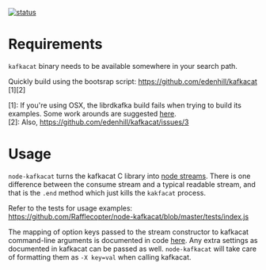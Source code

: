 [![status](https://travis-ci.org/Rafflecopter/node-kafkacat.svg)](https://travis-ci.org/Rafflecopter/node-kafkacat)

Requirements
============
`kafkacat` binary needs to be available somewhere in your search path.

Quickly build using the bootsrap script: https://github.com/edenhill/kafkacat [1][2]

[1]: If you're using OSX, the librdkafka build fails when trying to build its examples. Some work arounds are suggested [here](https://github.com/edenhill/librdkafka/issues/49).  
[2]: Also, https://github.com/edenhill/kafkacat/issues/3

Usage
=====
`node-kafkacat` turns the kafkacat C library into [node streams](http://nodejs.org/api/stream.html). There is one difference between the consume stream and a typical readable stream, and that is the `.end` method which just kills the `kakfacat` process.

Refer to the tests for usage examples:
https://github.com/Rafflecopter/node-kafkacat/blob/master/tests/index.js

The mapping of option keys passed to the stream constructor to kafkacat command-line arguments is documented in code [here](https://github.com/Rafflecopter/node-kafkacat/blob/master/lib/opts.js#L8). Any extra settings as documented in kafkacat can be passed as well. `node-kafkacat` will take care of formatting them as `-X key=val` when calling kafkacat.
